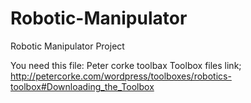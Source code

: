 # Robotic-Manipulator
Robotic Manipulator Project

You need this file: Peter corke toolbax
Toolbox files link; http://petercorke.com/wordpress/toolboxes/robotics-toolbox#Downloading_the_Toolbox
